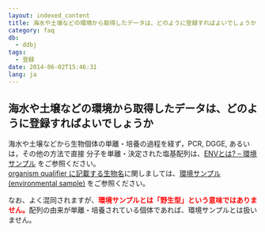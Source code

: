 ```yaml
---
layout: indexed_content
title: 海水や土壌などの環境から取得したデータは、どのように登録すればよいでしょうか
category: faq
db:
  - ddbj
tags: 
  - 登録
date: 2014-06-02T15:46:31
lang: ja
---
```


## 海水や土壌などの環境から取得したデータは、どのように登録すればよいでしょうか

<p>海水や土壌などから生物個体の単離・培養の過程を経ず，PCR, DGGE, あるいは，その他の方法で直接 分子を単離・決定された塩基配列は、<a href="/ddbj/env.html">ENVとは? – 環境サンプル</a> をご参照ください。<br><a href="/ddbj/organism.html">organism qualifier に記載する生物名</a>に関しましては、<a href="/ddbj/organism.html#env">環境サンプル (environmental sample)</a> をご参照ください。</p><p>なお、よく混同されますが、<span style="color: #ff0000; font-weight:bold">環境サンプルとは「野生型」という意味ではありません。</span>配列の由来が単離・培養されている個体であれば、環境サンプルとは扱いません。</p>
